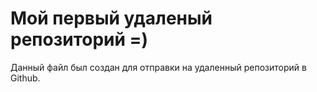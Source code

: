 # Мой первый удаленый репозиторий =)

Данный файл был создан для отправки на удаленный  репозиторий в Github.
